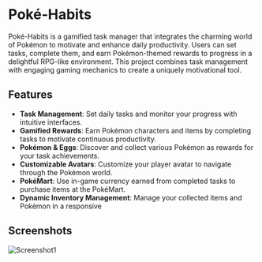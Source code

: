 

# Poké-Habits

Poké-Habits is a gamified task manager that integrates the charming world of Pokémon to motivate and enhance daily productivity. Users can set tasks, complete them, and earn Pokémon-themed rewards to progress in a delightful RPG-like environment. This project combines task management with engaging gaming mechanics to create a uniquely motivational tool.

## Features

- **Task Management**: Set daily tasks and monitor your progress with intuitive interfaces.
- **Gamified Rewards**: Earn Pokémon characters and items by completing tasks to motivate continuous productivity.
- **Pokémon & Eggs**: Discover and collect various Pokémon as rewards for your task achievements.
- **Customizable Avatars**: Customize your player avatar to navigate through the Pokémon world.
- **PokéMart**: Use in-game currency earned from completed tasks to purchase items at the PokéMart.
- **Dynamic Inventory Management**: Manage your collected items and Pokémon in a responsive

## Screenshots
![Screenshot1](https://drive.google.com/uc?id=1VW8gpP-YHwfAIZE0r4INGdPth3dawfuk/view?usp=sharing)
